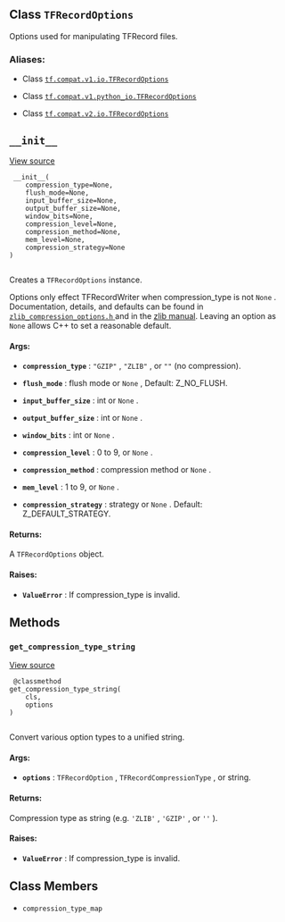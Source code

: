 

## Class  `TFRecordOptions` 
Options used for manipulating TFRecord files.



### Aliases:

- Class [ `tf.compat.v1.io.TFRecordOptions` ](/api_docs/python/tf/io/TFRecordOptions)

- Class [ `tf.compat.v1.python_io.TFRecordOptions` ](/api_docs/python/tf/io/TFRecordOptions)

- Class [ `tf.compat.v2.io.TFRecordOptions` ](/api_docs/python/tf/io/TFRecordOptions)



##  `__init__` 
[View source](https://github.com/tensorflow/tensorflow/blob/r2.0/tensorflow/python/lib/io/tf_record.py#L52-L100)



```
 __init__(
    compression_type=None,
    flush_mode=None,
    input_buffer_size=None,
    output_buffer_size=None,
    window_bits=None,
    compression_level=None,
    compression_method=None,
    mem_level=None,
    compression_strategy=None
)
 
```

Creates a  `TFRecordOptions`  instance.

Options only effect TFRecordWriter when compression_type is not  `None` .
Documentation, details, and defaults can be found in
[ `zlib_compression_options.h` ](https://tensorflow.google.cn/code/tensorflow/core/lib/io/zlib_compression_options.h)
and in the [zlib manual](http://www.zlib.net/manual.html).
Leaving an option as  `None`  allows C++ to set a reasonable default.



#### Args:

- **`compression_type`** :  `"GZIP"` ,  `"ZLIB"` , or  `""`  (no compression).

- **`flush_mode`** : flush mode or  `None` , Default: Z_NO_FLUSH.

- **`input_buffer_size`** : int or  `None` .

- **`output_buffer_size`** : int or  `None` .

- **`window_bits`** : int or  `None` .

- **`compression_level`** : 0 to 9, or  `None` .

- **`compression_method`** : compression method or  `None` .

- **`mem_level`** : 1 to 9, or  `None` .

- **`compression_strategy`** : strategy or  `None` . Default: Z_DEFAULT_STRATEGY.



#### Returns:
A  `TFRecordOptions`  object.



#### Raises:

- **`ValueError`** : If compression_type is invalid.



## Methods


###  `get_compression_type_string` 
[View source](https://github.com/tensorflow/tensorflow/blob/r2.0/tensorflow/python/lib/io/tf_record.py#L102-L126)



```
 @classmethod
get_compression_type_string(
    cls,
    options
)
 
```

Convert various option types to a unified string.



#### Args:

- **`options`** :  `TFRecordOption` ,  `TFRecordCompressionType` , or string.



#### Returns:
Compression type as string (e.g.  `'ZLIB'` ,  `'GZIP'` , or  `''` ).



#### Raises:

- **`ValueError`** : If compression_type is invalid.



## Class Members

-  `compression_type_map`  []()

